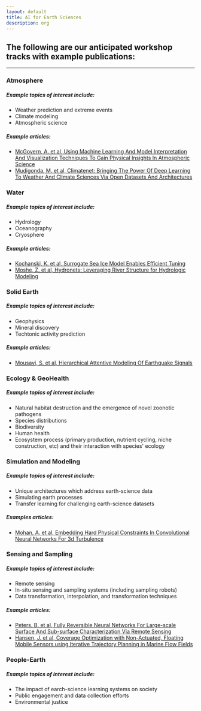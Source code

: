```yaml
---
layout: default
title: AI for Earth Sciences
description: org
---  
```


## The following are our anticipated workshop tracks with example publications: 

---  

### Atmosphere  

##### Example topics of interest include:  
* Weather prediction and extreme events 
* Climate modeling  
* Atmospheric science

##### Example articles:  
* [McGovern, A. et al, Using Machine Learning And Model Interpretation And Visualization Techniques To Gain Physical Insights In Atmospheric Science](https://ai4earthscience.github.io/iclr-2020-workshop/papers/ai4earth16.pdf)  
* [Mudigonda, M. et al, Climatenet: Bringing The Power Of Deep Learning To Weather And Climate Sciences Via Open Datasets And Architectures](https://ai4earthscience.github.io/iclr-2020-workshop/papers/ai4earth21.pdf)  

### Water   

##### Example topics of interest include:  
* Hydrology  
* Oceanography  
* Cryosphere  

##### Example articles:  
* [Kochanski, K. et al, Surrogate Sea Ice Model Enables Efficient Tuning](https://ai4earthscience.github.io/iclr-2020-workshop/papers/ai4earth26.pdf)   
* [Moshe, Z. et al, Hydronets: Leveraging River Structure for Hydrologic Modeling](https://ai4earthscience.github.io/iclr-2020-workshop/papers/ai4earth04.pdf)  

### Solid Earth   

##### Example topics of interest include:  
* Geophysics  
* Mineral discovery  
* Techtonic activity prediction  

##### Example articles:  
* [Mousavi, S. et al, Hierarchical Attentive Modeling Of Earthquake Signals](https://www.researchgate.net/publication/343542274_HIERARCHICAL_ATTENTIVE_MODELING_OF_EARTH-_QUAKE_SIGNALS)

### Ecology & GeoHealth  

##### Example topics of interest include:  
* Natural habitat destruction and the emergence of novel zoonotic pathogens  
* Species distributions  
* Biodiversity  
* Human health  
* Ecosystem process (primary production, nutrient cycling, niche construction, etc) and their interaction with species' ecology  

### Simulation and Modeling  

##### Example topics of interest include:  
* Unique architectures which address earth-science data  
* Simulating earth processes  
* Transfer learning for challenging earth-science datasets  

##### Examples articles:  
* [Mohan, A. et al, Embedding Hard Physical Constraints In Convolutional Neural Networks For 3d Turbulence](https://ai4earthscience.github.io/iclr-2020-workshop/papers/ai4earth14.pdf)  

### Sensing and Sampling    

##### Example topics of interest include:  
* Remote sensing  
* In-situ sensing and sampling systems (including sampling robots)   
* Data transformation, interpolation, and transformation techniques  

##### Example articles:  
* [Peters, B. et al, Fully Reversible Neural Networks For Large-scale Surface And Sub-surface Characterization Via Remote Sensing](https://ai4earthscience.github.io/iclr-2020-workshop/papers/ai4earth24.pdf)   
* [Hansen, J. et al, Coverage Optimization with Non-Actuated, Floating Mobile Sensors
using Iterative Trajectory Planning in Marine Flow Fields](https://www.cim.mcgill.ca/~mrl/pubs/jhansen/IROS2018.pdf)

### People-Earth    

##### Example topics of interest include:  
* The impact of earch-science learning systems on society    
* Public engagement and data collection efforts  
* Environmental justice  

